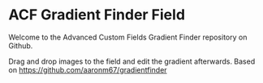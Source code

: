 # ACF Gradient Finder Field

Welcome to the Advanced Custom Fields Gradient Finder repository on Github.

Drag and drop images to the field and edit the gradient afterwards. Based on https://github.com/aaronm67/gradientfinder
